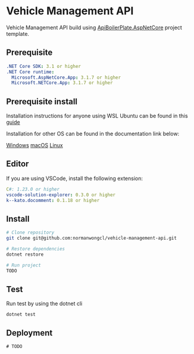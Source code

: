 # Vehicle Management API

Vehicle Management API build using [ApiBoilerPlate.AspNetCore](https://github.com/proudmonkey/ApiBoilerPlate) project template.

## Prerequisite

```yaml
.NET Core SDK: 3.1 or higher
.NET Core runtime:
  Microsoft.AspNetCore.App: 3.1.7 or higher
  Microsoft.NETCore.App: 3.1.7 or higher
```

## Prerequisite install

Installation instructions for anyone using WSL Ubuntu can be found in this [guide](https://ubuntu.com/blog/creating-cross-platform-applications-with-net-on-ubuntu-on-wsl)

Installation for other OS can be found in the documentation link below:

[Windows](https://docs.microsoft.com/en-us/dotnet/core/install/windows?tabs=netcore31)
[macOS](https://docs.microsoft.com/en-us/dotnet/core/install/macos)
[Linux](https://docs.microsoft.com/en-us/dotnet/core/install/linux)

## Editor

If you are using VSCode, install the following extension:

```yaml
C#: 1.23.0 or higher
vscode-solution-explorer: 0.3.0 or higher
k--kato.docomment: 0.1.18 or higher
```

## Install

```bash
# Clone repository
git clone git@github.com:normanwongcl/vehicle-management-api.git

# Restore dependencies
dotnet restore

# Run project
TODO
```

## Test

Run test by using the dotnet cli

```
dotnet test
```

## Deployment

```
# TODO
```
